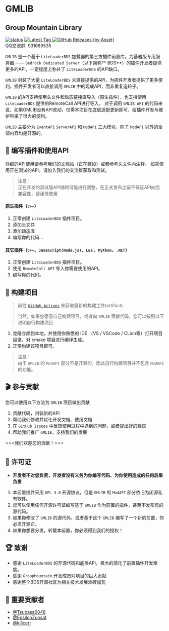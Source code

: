 # GMLIB
## Group Mountain Library
[![status](https://img.shields.io/github/actions/workflow/status/GroupMountain/GMLIB/build.yml?style=for-the-badge)](https://github.com/GroupMountain/GMLIB/actions)
[![Latest Tag](https://img.shields.io/github/v/tag/GroupMountain/GMLIB?label=LATEST%20TAG&style=for-the-badge)
![GitHub Releases (by Asset)](https://img.shields.io/github/downloads/GroupMountain/GMLIB/latest/total?style=for-the-badge)
](https://github.com/GroupMountain/GMLIB/releases/latest)  
QQ交流群: 931689535

`GMLIB` 是一个基于 `LiteLoaderBDS` 加载器的第三方插件前置库。为基岩版专用服务器 —— `Bedrock Dedicated Server`（以下简称**
BDS**）的插件开发者提供更多的API，一定程度上弥补了 `LiteLoaderBDS` 的API缺口。

`GMLIB` 封装了大量 `LiteLoaderBDS` 未直接提供的API，为插件开发者提供了更多便利。插件开发者可以直接调用 `GMLIB` 中的现成API，而非重复造轮子。

`GMLIB` 的API支持使用头文件和动态链接库导入（原生插件），也支持使用 `LiteLoaderBDS` 提供的RemoteCall API进行导入。
对于调用 `GMLIB API` 的代码来说，如果GMLIB没有API改动，仅需本项目在底层适配更新即可，给插件开发与维护带来了很大的便利。

`GMLIB` 主要分为 `EventAPI` `ServerAPI` 和 `ModAPI` 三大模块，除了 `ModAPI` 以外的全部内容均是开源的。


## 📕 编写插件和使用API
详细的API使用请参考我们的文档站（正在建设）或者参考头文件内注释。
如需使用正在测试的API，请加入我们的交流群获取和测试。
> 注意：  
> 正在开发的测试版API随时可能进行调整，在正式发布之前不保证API向后兼容性，请谨慎使用

#### 原生插件（`C++`）
1. 正常创建 `LiteLoaderBDS` 插件项目。
2. 添加头文件
3. 添加动态库
4. 编写你的代码...

#### 其它插件（`C++`、`JavaScript(Node.js)`、`Lua` 、`Python`、`.NET`）
1. 正常创建 `LiteLoaderBDS` 插件项目。
2. 使用 `RemoteCall API` 导入你需要使用的API。
3. 编写你的代码。

## 🔨 构建项目

> 前往 [`GitHub Actions`](https://github.com/GroupMountain/GMLIB/actions) 来获取最新的构建工件(artifact)
>
> 当然，如果您愿意自己构建项目，或者向 `GMLIB` 贡献代码，您可以按照以下说明自行构建项目

1. 克隆仓库到本地，并使用你熟悉的 IDE （VS / VSCode / CLion等）打开项目目录，对 cmake 项目进行编译生成。
2. 正常构建该项目即可。
> 注意：  
> 由于 `GMLIB` 的 `ModAPI` 部分不是开源的，因此自行构建项目并不包含 `ModAPI` 的功能。

## 🎬 参与贡献

您可以使用以下方法为 `GMLIB` 项目做出贡献

1. 贡献代码，封装新的API
2. 帮助我们修改并优化开发文档、使用文档
3. 在 [`GitHub Issues`](https://github.com/GroupMountain/GMLIB/issues) 中反馈使用过程中遇到的问题，或者提出好的建议
4. 帮助我们推广 `GMLIB`，支持我们的发展

⭐⭐⭐我们欢迎您的贡献！⭐⭐⭐

## 📍 许可证
- **开发者不对您负责，开发者没有义务为你编写代码、为你使用造成的任何后果负责**
1. 本前置插件采用 `GPL 3.0` 开源协议。但是 `GMLIB` 的 `ModAPI` 部分依旧为闭源私有软件。
2. 您可以使用任何开源许可证编写基于 `GMLIB` 作为前置的插件，甚至不发布您的源代码。
3. 如果你修改了 `GMLIB` 的源代码，或者基于这个 `GMLIB` 编写了一个新的前置，你必须开源它。
4. 如果你想要分发，转载本前置，你必须得到我们的授权！

## 🏆 致谢
- 感谢 `LiteLoaderBDS` 的开源代码和底层API，极大的简化了前置插件开发难度。
- 感谢 `GroupMountain` 开发成员对项目的巨大贡献
- 感谢整个BDS开源社区为相关技术发展添砖加瓦

## 💎 重要贡献者
- [@Tsubasa6848](https://github.com/Tsubasa6848)
- [@EpsilonZunsat](https://github.com/EpsilonZunsat)
- [@killcerr](https://github.com/killcerr)
